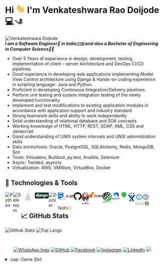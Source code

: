 # Hi <img src="https://github.com/venkywarriors/venkywarriors/blob/master/Logos/wave.gif" width="30px"> I'm Venkateshwara Rao Doijode 💻<img src="https://github.com/venkywarriors/venkywarriors/blob/master/Logos/unnamed.gif" width="30px">

<img title="Venkateshwara Doijode" align="left" src="https://github.com/venkywarriors/venkywarriors/blob/master/output_Ae34Kd.gif"></a>
<br />
***I am a Software Engineer:briefcase: in India:india: and also a Bachelor of Engineering in Computer Science:man_student:***
- Over 5 Years of experience in design, development, testing, implementation of client – server Architecture and
DevOps CI/CD pipelines.
- Good experience in developing web applications implementing Model View Control architecture using Django &
Hands-on coding experience in scripting language- Java and Python.
- Proficient in developing Continuous Integration/Delivery pipelines.
- Perform unit testing and system integration testing of the newly developed functionality
- Implement and test modifications to existing application modules in accordance with application support and industry standard
- Strong teamwork skills and ability to work independently
- Solid understanding of relational database and SOA concepts
- Working knowledge of HTML, HTTP, REST, SOAP, XML, CSS and Javascript
- Good understanding of UNIX system internals and UNIX administration skills
- Data stores/tools: Oracle, PostgreSQL, SQLAlchemy, Redis, MongoDB, Solr
- Tools: Virtualenv, Buildout, py.test, Ansible, Selenium
- Async: Twisted, asyncio
- Virtualization: AWS, VMWare, VirtualBox, Docker

## 🔧 Technologies & Tools
<p align="left">
<img align="left" title="Python" alt="Python" width="26px" src="http://www.pngmart.com/files/7/Python-PNG-Image.png" />
<img align="left" title="Selenium" alt="Selenium" width="26px" src="https://upload.wikimedia.org/wikipedia/commons/d/d5/Selenium_Logo.png" />
<img align="left" title="Java" alt="Java" width="45px" src="https://github.com/venkywarriors/venkywarriors/blob/master/Logos/Java.jpg" />
<img align="left" title="django" alt="django" width="45px" src="https://github.com/venkywarriors/venkywarriors/blob/master/Logos/django.png" />
<img align="left" title="Docker" alt="Docker" width="30px" src="https://cdn.freebiesupply.com/logos/large/2x/docker-logo-png-transparent.png" />
<img align="left" alt="SQL" title="SQL" width="26px" src="https://github.com/venkywarriors/venkywarriors/blob/master/Logos/sql.jpg" />
<img align="left" alt="Git" title="Git" width="26px" src="https://raw.githubusercontent.com/github/explore/80688e429a7d4ef2fca1e82350fe8e3517d3494d/topics/git/git.png" />
<img align="left" alt="GitHub" title="GitHub" width="26px" src="https://raw.githubusercontent.com/github/explore/78df643247d429f6cc873026c0622819ad797942/topics/github/github.png" />
<img align="left" title="jenkins" alt="jenkins" width="24px" src="https://github.com/venkywarriors/venkywarriors/blob/master/Logos/jenkins.png" />
<img align="left" title="zalenium" alt="zalenium" width="45px" src="https://github.com/venkywarriors/venkywarriors/blob/master/Logos/zalenium.png" />
<img align="left" title="Rest-assured" alt="Rest-assured" width="30px" src="https://github.com/venkywarriors/venkywarriors/blob/master/Logos/Rest-assured-logo.png" />
<img align="left" title="appium" alt="appium" width="26px" src="https://github.com/venkywarriors/venkywarriors/blob/master/Logos/appium.png" />
<img align="left" title="cucumber" alt="cucumber" width="26px" src="https://github.com/venkywarriors/venkywarriors/blob/master/Logos/cucumber.png" />
<img align="left" title="jira" alt="jira" width="24px" src="https://github.com/venkywarriors/venkywarriors/blob/master/Logos/jira.jpg" />
<img align="left" title="CI/CD" alt="CI/CD" width="45px" src="https://github.com/venkywarriors/venkywarriors/blob/master/Logos/CI.jpg" />
<img align="left" title="Junit" alt="Junit" width="45px" src="https://github.com/venkywarriors/venkywarriors/blob/master/Logos/Junit.jpg" />
<img align="left" alt="testng" title="testng" width="45px" src="https://github.com/venkywarriors/venkywarriors/blob/master/Logos/testng.jpg" />	
</p>
<br/>
<br/>
 
 ## &#x1f4c8; GitHub Stats
![Github Stats](https://github-readme-stats.vercel.app/api?username=venkywarriors&show_icons=true&hide_border=true&count_private=true)
![Top Langs](https://github-readme-stats.vercel.app/api/top-langs/?username=venkywarriors&hide=TeX&layout=compact&hide_border=true)

<br/>
<p align="center">
	<a title="WhatsApp" href="https://commons.wikimedia.org/wiki/File:WhatsApp_logo.svg"><img width="80" alt="WhatsApp logo" src="https://upload.wikimedia.org/wikipedia/commons/thumb/f/f7/WhatsApp_logo.svg/128px-WhatsApp_logo.svg.png"></a>
	<a title="github" href="https://github.com/venkywarriors"><img src="https://img.shields.io/github/followers/venkywarriors.svg?label=GitHub&style=social" alt="GitHub"></a>
	<a title="facebook" href="https://www.facebook.com/619venky"><img src="https://img.shields.io/badge/Facebook-lightblue?style=flat&logo=facebook" alt="Facebook"></a> 
	<a title="Instagram" href="https://www.instagram.com/venkateshwara_rao/"><img src="https://img.shields.io/badge/Instagram-lightpink?style=flat&logo=Instagram" alt="Instagram"></a>
	<a title="linkedin" href="https://in.linkedin.com/in/venkateshwara-doijode"><img src="https://img.shields.io/badge/LinkedIn--_.svg?style=social&logo=linkedin" alt="LinkedIn"></a>
	<a title="Telegram Messenger" href="https://commons.wikimedia.org/wiki/File:Telegram_logo.svg"><img width="20" src="https://upload.wikimedia.org/wikipedia/commons/thumb/8/82/Telegram_logo.svg/512px-Telegram_logo.svg.png"></a>
</p>
<details>
  <summary>:zap: Game Slot</summary>
  <img align="left"  src="https://github.com/venkywarriors/venkywarriors/blob/master/dino.gif" />

</details>
